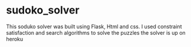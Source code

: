 # sudoko_solver

This soduko solver was built using Flask, Html and css.
I used constraint satisfaction and search algorithms to solve the puzzles
the solver is up on heroku
